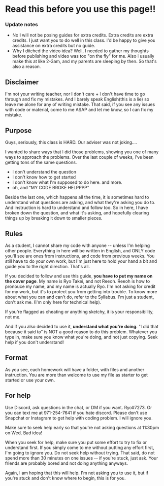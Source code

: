 # Read this before you use this page!!

### Update notes
- No I will not be posing guides for extra credits. Extra credits are extra credits. I just want 
you to do well in this class. I'd be happy to give you assistance on extra credits but no guide.
- Why I ditched the video idea? Well, I needed to gather my thoughts before publishing and video 
was too "on the fly" for me. Also I usually make this at like 2-3am, and my parents are sleeping 
  by then. So that's also a reason.

## Disclaimer
I'm not your writing teacher, nor I don't care + I don't have time to go through and fix my 
mistakes. And I barely speak English(this is a lie) so leave me alone for any of writing mistake.
That said, if you see any issues with code or material, come to me ASAP and let me know, so I can 
fix my mistake. 
  

## Purpose
Guys, seriously, this class is HARD. Our adviser was not joking.... 

I wanted to share ways that I did those problems, showing you one of many ways to approach
the problems. Over the last couple of weeks, I've been getting tons of the same questions.
- I don't understand the question
- I don't know how to get started
- I don't know what I'm supposed to do here. and more.
- oh, and "MY CODE BROKE HELPPPP"

Beside the last one, which happens all the time, it is sometimes hard to understand 
what questions are asking, and what they're asking you do to. And instruction is hard 
to understand and follow too. So in here, I have broken down the question, and what it's asking,
and hopefully clearing things up by breaking it down to smaller pieces. 

## Rules
As a student, I cannot share my code with anyone -- unless I'm helping other people. 
Everything in here will be written in English, and ONLY code you'll see are ones from 
instructions, and code from previous weeks. You still have to do your own work, but I'm just 
here to hold your hand a bit and guide you to the right direction. That's all.

If you decided to follow and use this guide, **you have to put my name on the cover page**.
My name is Ryo Takei, and not Reeoh. Reeoh is how to pronouce my name, and my name is actually Ryo.
I'm not asking for credit for my work, but it's to protect you from getting into trouble.
To know more about what you can and can't do, refer to the Syllabus. I'm just a student,
don't ask me. (I'm only here for technical help). 

If you're flagged as cheating or anything sketchy, it is your responsibility, not me.

And if you also decided to use it, **understand what you're doing**. "I did that because
it said to" is NOT a good reason to do this problem. Whatever you type in, make sure 
you know what you're doing, and not just copying. Seek help if you don't understand! 

## Format
As you see, each homework will have a folder, with files and another instruction. You
are more than welcome to use my file as starter to get started or use your own. 

## For help
Use Discord, ask questions in the chat, or DM if you want. Ryo#7273. Or you can text me
at 971-254-7641 if you hate discord. Please don't use Snapchat or Instagram to get help with 
coding problem. I will ignore you. 

Make sure to seek help early so that you're not asking questions at 11:30pm on Wed. Bad
idea!

When you seek for help, make sure you put some effort to try to fix or understand first.
If you simply come to me without putting any effort first, I'm going to ignore you. Do 
not seek help without trying. That said, do not spend more than 30 minutes on one 
issues -- if you're stuck, just ask. Your friends are probably bored and not doing 
anything anyways.

Again, I am hoping that this will help. I'm not asking you to use it, but if you're stuck
and don't know where to begin, this is for you. 

